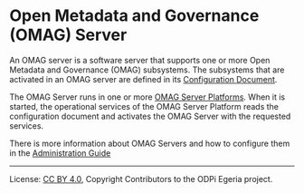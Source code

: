 <!-- SPDX-License-Identifier: CC-BY-4.0 -->
<!-- Copyright Contributors to the ODPi Egeria project 2019. -->

# Open Metadata and Governance (OMAG) Server

An OMAG server is a software server that supports one or more Open Metadata and Governance (OMAG)
subsystems.  The subsystems that are activated in an OMAG server are defined in its
[Configuration Document](../../../open-metadata-implementation/admin-services/docs/concepts/configuration-document.md).

The OMAG Server runs in one or more [OMAG Server Platforms](.).  When it is started, the operational services
of the OMAG Server Platform reads the configuration document and activates the OMAG Server with the requested services.

There is more information about OMAG Servers and how to configure them in the
[Administration Guide](../../../open-metadata-implementation/admin-services/docs/concepts/omag-server.md)

----
License: [CC BY 4.0](https://creativecommons.org/licenses/by/4.0/),
Copyright Contributors to the ODPi Egeria project.